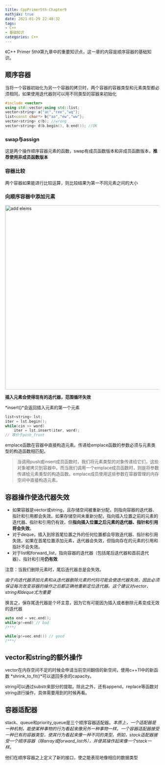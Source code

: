 ```yaml
---
title: CppPrimer5th-Chapter9
mathjax: true
date: 2021-01-29 22:48:32
tags:
- C++
- 基础知识
categories: C++
---
```


《C++ Primer 5th》第九章中的重要知识点，这一章的内容是顺序容器的基础知识。
<!-- more -->

## 顺序容器
当将一个容器初始化为另一个容器的拷贝时，两个容器的容器类型和元素类型都必须相同，如果使用迭代器则可以用不同类型的容器来初始化
```cpp
#include <vector>
using std::vector;using std::list;
vector<string> a{"ac","ree","wq"};
list<const char*> b{"aa","ew","ww"};
vector<string> c(b); //wrong
vector<string> d(b.begin(), b.end()); //OK
```

### swap与assign

这是两个操作顺序容器元素的函数，swap有成员函数版本和非成员函数版本，**推荐使用非成员函数版本**

### 容器比较

两个容器如果能进行比较运算，则比较结果为第一不同元素之间的大小

### 向顺序容器中添加元素

<img src='add.png' width=600 title='add elems'>

**插入元素会使得现有的迭代器，范围循环失效**

*insert()*会返回插入元素的第一个元素
```cpp
list<string> lst;
iter = lst.begin();
while(cin >> word)
    iter = lst.insert(iter, word);
// 等价于push_front
```
emplace函数在容器中直接构造元素。传递给emplace函数的参数必须与元素类型的构造函数相匹配。
>当调用push或insert成员函数时，我们将元素类型的对象传递给它们，这些对象被拷贝到容器中。而当我们调用一个emplace成员函数时，则是将参数传递给元素类型的构造函数。emplace成员使用这些参数在容器管理的内存空间中直接构造元素。

## 容器操作使迭代器失效

- 如果容器是vector或string，且存储空间被重新分配，则指向容器的迭代器、指针和引用都会失效。如果存储空间未重新分配，指向插入位置之前的元素的迭代器、指针和引用仍有效，但**指向插入位置之后元素的迭代器、指针和引用将会失效**。
- 对于deque，插入到除首尾位置之外的任何位置都会导致迭代器、指针和引用失效。如果在首尾位置添加元素，迭代器会失效，但指向存在的元素的引用和指针不会失效。
- 对于list和forward_list，指向容器的迭代器（包括尾后迭代器和首前迭代器）、指针和引用**仍有效**

注意：当我们删除元素时，尾后迭代器总是会失效。

*由于向迭代器添加元素和从迭代器删除元素的代码可能会使迭代器失效，因此必须保证每次改变容器的操作之后都正确地重新定位迭代器。这个建议对vector、string和deque尤为重要*

换言之，保存尾迭代器是个坏主意，因为它有可能因为插入或者删除元素变成无效的迭代器
```cpp
auto end = vec.end();
while(p!=end) // bad
/***/

while(p!=vec.end()) // good
/***/
```
## vector和string的额外操作

vector在内存空间不足的时候会申请当前空间翻倍的新空间，使用c++11中的新函数 *shrink_to_fit()*可以退回多余的capacity。

string可以通过substr来部分的提取。除此之外，还有append，replace等函数对string进行操作，具体需要用到的时候再看。

## 容器适配器
stack、queue和priority_queue是三个顺序容器适配器。*本质上，一个适配器是一种机制，能使某种事物的行为看起来像另外一种事物一样。一个容器适配器接受一种已有的容器类型，使其行为看起来像一种不同的类型。例如，stack适配器接受一个顺序容器（除array或forward_list外），并使其操作起来像一个stack一样。*

他们在顺序容器之上定义了新的接口，使之能表现地像相应的数据类型




